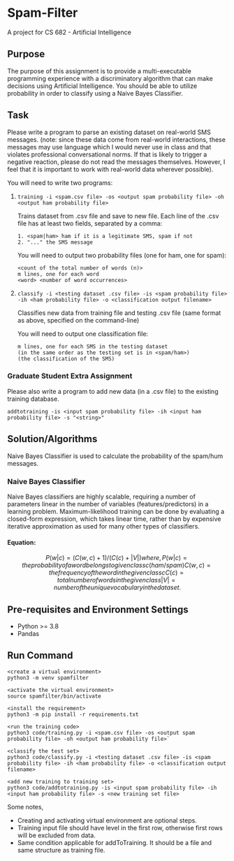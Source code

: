 # Spam-Filter

A project for CS 682 - Artificial Intelligence

## Purpose

The purpose of this assignment is to provide a multi-executable programming experience with a discriminatory algorithm that can make decisions using Artificial Intelligence. You should be able to utilize probability in order to classify using a Naive Bayes Classifier.

## Task

Please write a program to parse an existing dataset on real-world SMS messages. (note: since these data come from real-world interactions, these messages may use language which I would never use in class and that violates professional conversational norms. If that is likely to trigger a negative reaction, please do not read the messages themselves. However, I feel that it is important to work with real-world data wherever possible).

You will need to write two programs:

1.  `training -i <spam.csv file> -os <output spam probability file> -oh <output ham probability file>`

    Trains dataset from .csv file and save to new file. Each line of the .csv file has at least two fields, separated by a comma:

    ```text
    1. <spam|ham> ham if it is a legitimate SMS, spam if not
    2. "..." the SMS message
    ```

    You will need to output two probability files (one for ham, one for spam):

    ```text
    <count of the total number of words (n)>
    m lines, one for each word
    <word> <number of word occurrences>
    ```

2.  `classify -i <testing dataset .csv file> -is <spam probability file> -ih <ham probability file> -o <classification output filename>`

    Classifies new data from training file and testing .csv file (same format as above, specified on the command-line)

    You will need to output one classification file:

    ```text
    m lines, one for each SMS in the testing dataset
    (in the same order as the testing set is in <spam/ham>)
    (the classification of the SMS)
    ```

### Graduate Student Extra Assignment

Please also write a program to add new data (in a .csv file) to the existing training database.

`addtotraining -is <input spam probability file> -ih <input ham probability file> -s "<string>"`

## Solution/Algorithms

Naive Bayes Classifier is used to calculate the probability of the spam/hum messages.

### Naive Bayes Classifier

Naive Bayes classifiers are highly scalable, requiring a number of parameters linear in the number of variables (features/predictors) in a learning problem. Maximum-likelihood training can be done by evaluating a closed-form expression,  which takes linear time, rather than by expensive iterative approximation as used for many other types of classifiers.

#### Equation:

```math
P(w|c) = (C(w, c) + 1) / (C(c) + |V|)

where,
P(w|c) = the probability of a word belongs to given class c (ham/spam)
C(w, c) =  the frequency of the word in the given class c
C(c) = total number of words in the given class
|V| = number of the unique vocabulary in the dataset.
```

## Pre-requisites and Environment Settings

- Python >= 3.8
- Pandas

## Run Command

```text
<create a virtual environment>
python3 -m venv spamfilter

<activate the virtual environment>
source spamfilter/bin/activate

<install the requirement>
python3 -m pip install -r requirements.txt

<run the training code>
python3 code/training.py -i <spam.csv file> -os <output spam probability file> -oh <output ham probability file>`

<classify the test set>
python3 code/classify.py -i <testing dataset .csv file> -is <spam probability file> -ih <ham probability file> -o <classification output filename>

<add new training to training set>
python3 code/addtotraining.py -is <input spam probability file> -ih <input ham probability file> -s <new training set file>

```

Some notes,

- Creating and activating virtual environment are optional steps.
- Training input file should have level in the first row, otherwise first rows will be excluded from data.
- Same condition applicable for addToTraining. It should be a file and same structure as training file.
